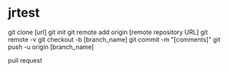 # jrtest

git clone [url]
git init
git remote add origin [remote repository URL]
git remote -v
git checkout -b [branch_name]
git commit -m "[comments]"
git push -u origin [branch_name]

pull request
